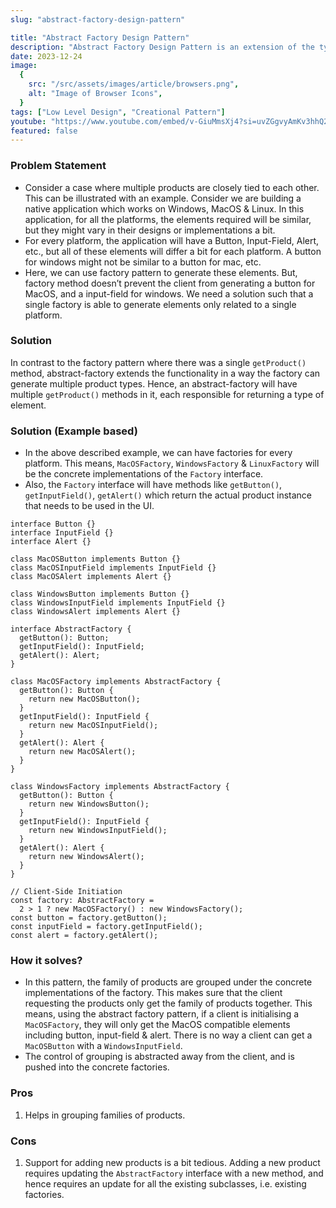 ```yaml
---
slug: "abstract-factory-design-pattern"

title: "Abstract Factory Design Pattern"
description: "Abstract Factory Design Pattern is an extension of the typical factory design pattern in a way that it allows for creation of multiple product types."
date: 2023-12-24
image:
  {
    src: "/src/assets/images/article/browsers.png",
    alt: "Image of Browser Icons",
  }
tags: ["Low Level Design", "Creational Pattern"]
youtube: "https://www.youtube.com/embed/v-GiuMmsXj4?si=uvZGgvyAmKv3hhQ2"
featured: false
---
```


### Problem Statement

- Consider a case where multiple products are closely tied to each other. This can be illustrated with an example. Consider we are building a native application which works on Windows, MacOS & Linux. In this application, for all the platforms, the elements required will be similar, but they might vary in their designs or implementations a bit.
- For every platform, the application will have a Button, Input-Field, Alert, etc., but all of these elements will differ a bit for each platform. A button for windows might not be similar to a button for mac, etc.
- Here, we can use factory pattern to generate these elements. But, factory method doesn’t prevent the client from generating a button for MacOS, and a input-field for windows. We need a solution such that a single factory is able to generate elements only related to a single platform.

### Solution

In contrast to the factory pattern where there was a single `getProduct()` method, abstract-factory extends the functionality in a way the factory can generate multiple product types. Hence, an abstract-factory will have multiple `getProduct()` methods in it, each responsible for returning a type of element.

### Solution (Example based)

- In the above described example, we can have factories for every platform. This means, `MacOSFactory`, `WindowsFactory` & `LinuxFactory` will be the concrete implementations of the `Factory` interface.
- Also, the `Factory` interface will have methods like `getButton()`, `getInputField()`, `getAlert()` which return the actual product instance that needs to be used in the UI.

```tsx
interface Button {}
interface InputField {}
interface Alert {}

class MacOSButton implements Button {}
class MacOSInputField implements InputField {}
class MacOSAlert implements Alert {}

class WindowsButton implements Button {}
class WindowsInputField implements InputField {}
class WindowsAlert implements Alert {}

interface AbstractFactory {
  getButton(): Button;
  getInputField(): InputField;
  getAlert(): Alert;
}

class MacOSFactory implements AbstractFactory {
  getButton(): Button {
    return new MacOSButton();
  }
  getInputField(): InputField {
    return new MacOSInputField();
  }
  getAlert(): Alert {
    return new MacOSAlert();
  }
}

class WindowsFactory implements AbstractFactory {
  getButton(): Button {
    return new WindowsButton();
  }
  getInputField(): InputField {
    return new WindowsInputField();
  }
  getAlert(): Alert {
    return new WindowsAlert();
  }
}

// Client-Side Initiation
const factory: AbstractFactory =
  2 > 1 ? new MacOSFactory() : new WindowsFactory();
const button = factory.getButton();
const inputField = factory.getInputField();
const alert = factory.getAlert();
```

### How it solves?

- In this pattern, the family of products are grouped under the concrete implementations of the factory. This makes sure that the client requesting the products only get the family of products together. This means, using the abstract factory pattern, if a client is initialising a `MacOSFactory`, they will only get the MacOS compatible elements including button, input-field & alert. There is no way a client can get a `MacOSButton` with a `WindowsInputField`.
- The control of grouping is abstracted away from the client, and is pushed into the concrete factories.

### Pros

1. Helps in grouping families of products.

### Cons

1. Support for adding new products is a bit tedious. Adding a new product requires updating the `AbstractFactory` interface with a new method, and hence requires an update for all the existing subclasses, i.e. existing factories.
